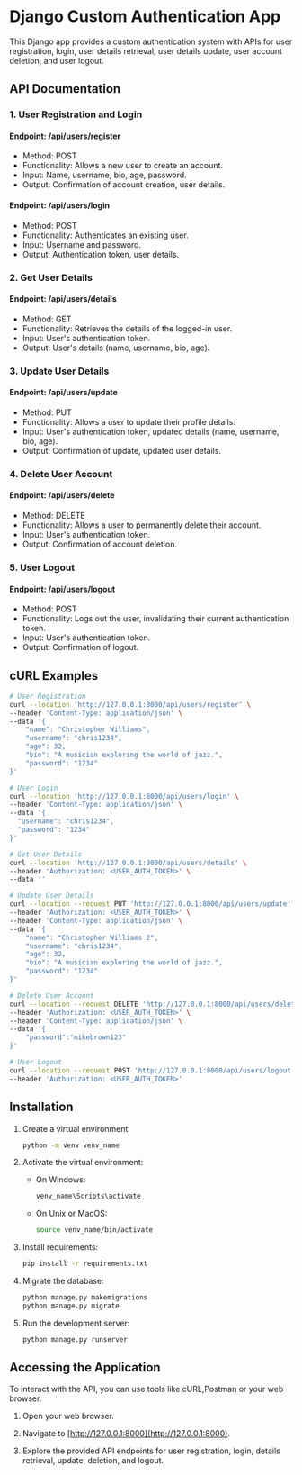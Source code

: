 # Django Custom Authentication App

This Django app provides a custom authentication system with APIs for user registration, login, user details retrieval, user details update, user account deletion, and user logout.

## API Documentation

### 1. User Registration and Login

#### Endpoint: /api/users/register
- Method: POST
- Functionality: Allows a new user to create an account.
- Input: Name, username, bio, age, password.
- Output: Confirmation of account creation, user details.

#### Endpoint: /api/users/login
- Method: POST
- Functionality: Authenticates an existing user.
- Input: Username and password.
- Output: Authentication token, user details.

### 2. Get User Details

#### Endpoint: /api/users/details
- Method: GET
- Functionality: Retrieves the details of the logged-in user.
- Input: User's authentication token.
- Output: User's details (name, username, bio, age).

### 3. Update User Details

#### Endpoint: /api/users/update
- Method: PUT
- Functionality: Allows a user to update their profile details.
- Input: User's authentication token, updated details (name, username, bio, age).
- Output: Confirmation of update, updated user details.

### 4. Delete User Account

#### Endpoint: /api/users/delete
- Method: DELETE
- Functionality: Allows a user to permanently delete their account.
- Input: User's authentication token.
- Output: Confirmation of account deletion.

### 5. User Logout

#### Endpoint: /api/users/logout
- Method: POST
- Functionality: Logs out the user, invalidating their current authentication token.
- Input: User's authentication token.
- Output: Confirmation of logout.

## cURL Examples

```bash
# User Registration
curl --location 'http://127.0.0.1:8000/api/users/register' \
--header 'Content-Type: application/json' \
--data '{
    "name": "Christopher Williams",
    "username": "chris1234",
    "age": 32,
    "bio": "A musician exploring the world of jazz.",
    "password": "1234"
}'

# User Login
curl --location 'http://127.0.0.1:8000/api/users/login' \
--header 'Content-Type: application/json' \
--data '{
  "username": "chris1234",
  "password": "1234"
}'

# Get User Details
curl --location 'http://127.0.0.1:8000/api/users/details' \
--header 'Authorization: <USER_AUTH_TOKEN>' \
--data ''

# Update User Details
curl --location --request PUT 'http://127.0.0.1:8000/api/users/update' \
--header 'Authorization: <USER_AUTH_TOKEN>' \
--header 'Content-Type: application/json' \
--data '{
    "name": "Christopher Williams 2",
    "username": "chris1234",
    "age": 32,
    "bio": "A musician exploring the world of jazz.",
    "password": "1234"
}'

# Delete User Account
curl --location --request DELETE 'http://127.0.0.1:8000/api/users/delete' \
--header 'Authorization: <USER_AUTH_TOKEN>' \
--header 'Content-Type: application/json' \
--data '{
    "password":"mikebrown123"
}'

# User Logout
curl --location --request POST 'http://127.0.0.1:8000/api/users/logout' \
--header 'Authorization: <USER_AUTH_TOKEN>'
```

## Installation

1. Create a virtual environment:
   ```bash
   python -m venv venv_name
   ```

2. Activate the virtual environment:
   - On Windows:
     ```bash
     venv_name\Scripts\activate
     ```
   - On Unix or MacOS:
     ```bash
     source venv_name/bin/activate
     ```

3. Install requirements:
   ```bash
   pip install -r requirements.txt
   ```

4. Migrate the database:
   ```bash
   python manage.py makemigrations
   python manage.py migrate
   ```

5. Run the development server:
   ```bash
   python manage.py runserver
   ```

## Accessing the Application

To interact with the API, you can use tools like cURL,Postman or your web browser.

1. Open your web browser.

2. Navigate to [http://127.0.0.1:8000](http://127.0.0.1:8000).

3. Explore the provided API endpoints for user registration, login, details retrieval, update, deletion, and logout.


